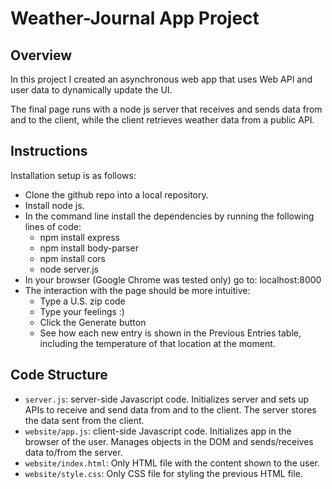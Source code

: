 # Weather-Journal App Project

## Overview  

In this project I created an asynchronous web app that uses Web API and user data to dynamically update the UI.  

The final page runs with a node js server that receives and sends data from and to the client, while the client retrieves weather data from a public API.

## Instructions  

Installation setup is as follows:
- Clone the github repo into a local repository.
- Install node js.
- In the command line install the dependencies by running the following lines of code:
  * npm install express
  * npm install body-parser
  * npm install cors
  * node server.js
- In your browser (Google Chrome was tested only) go to: localhost:8000
- The interaction with the page should be more intuitive:
  * Type a U.S. zip code
  * Type your feelings :)
  * Click the Generate button
  * See how each new entry is shown in the Previous Entries table, including the temperature of that location at the moment.

## Code Structure  

- `server.js`: server-side Javascript code. Initializes server and sets up APIs to receive and send data from and to the client. The server stores the data sent from the client.
- `website/app.js`: client-side Javascript code. Initializes app in the browser of the user. Manages objects in the DOM and sends/receives data to/from the server.
- `website/index.html`: Only HTML file with the content shown to the user.
- `website/style.css`: Only CSS file for styling the previous HTML file.
